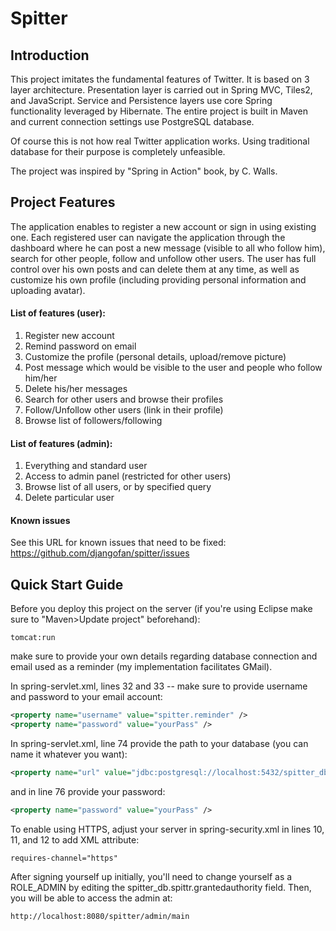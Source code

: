 Spitter
=======

Introduction
------------

This project imitates the fundamental features of Twitter. It is based on 3 layer architecture. Presentation layer is carried out in Spring MVC, Tiles2, and JavaScript. Service and Persistence layers use core Spring functionality leveraged by Hibernate. The entire project is built in Maven and current connection settings use PostgreSQL database.

Of course this is not how real Twitter application works. Using traditional database for their purpose is completely unfeasible.

The project was inspired by "Spring in Action" book, by C. Walls.


Project Features
-------------

The application enables to register a new account or sign in using existing one. Each registered user can navigate the application through the dashboard where he can post a new message (visible to all who follow him), search for other people, follow and unfollow other users. The user has full control over his own posts and can delete them at any time, as well as customize his own profile (including providing personal information and uploading avatar).

#### List of features (user):

1. Register new account
2. Remind password on email
3. Customize the profile (personal details, upload/remove picture)
4. Post message which would be visible to the user and people who follow him/her
5. Delete his/her messages
6. Search for other users and browse their profiles
7. Follow/Unfollow other users (link in their profile)
8. Browse list of followers/following

#### List of features (admin):

1. Everything and standard user
2. Access to admin panel (restricted for other users)
3. Browse list of all users, or by specified query
4. Delete particular user

#### Known issues
See this URL for known issues that need to be fixed:
https://github.com/djangofan/spitter/issues

Quick Start Guide
-----------------

Before you deploy this project on the server (if you're using Eclipse make sure to "Maven>Update project" beforehand):

``tomcat:run``

make sure to provide your own details regarding database connection and email used as a reminder (my implementation facilitates GMail).

In spring-servlet.xml, lines 32 and 33 -- make sure to provide username and password to your email account:

```xml
<property name="username" value="spitter.reminder" />
<property name="password" value="yourPass" />
```

In spring-servlet.xml, line 74 provide the path to your database (you can name it whatever you want):

```xml
<property name="url" value="jdbc:postgresql://localhost:5432/spitter_db"></property>
```

and in line 76 provide your password:

```xml
<property name="password" value="yourPass" />
```

To enable using HTTPS, adjust your server in spring-security.xml in lines 10, 11, and 12 to add XML attribute:

``requires-channel="https"``

After signing yourself up initially, you'll need to change yourself as a ROLE_ADMIN by editing the spitter_db.spittr.grantedauthority field.   Then, you will be able to access the admin at:

``http://localhost:8080/spitter/admin/main``


